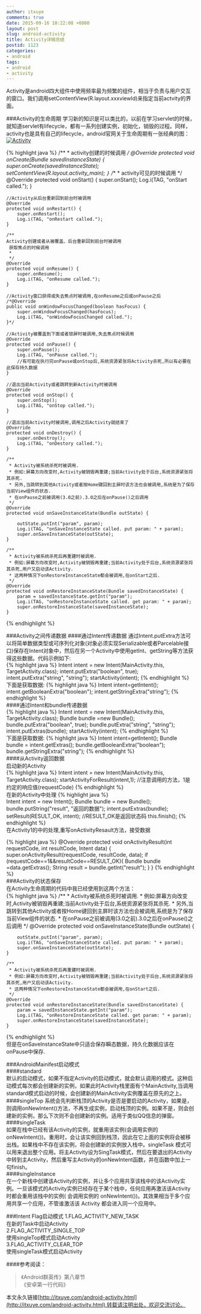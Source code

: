 ```yaml
---
author: itxuye
comments: true
date: 2015-09-16 10:22:08 +0800
layout: post
slug: android-activity
title: Activity详细总结
postid: 1123
categories: 
- android
tags:
- android
- activity
---   
```

Activity是android四大组件中使用频率最为频繁的组件，相当于负责与用户交互的窗口。我们调用setContentView(R.layout.xxxviewId)来指定当前actvity的界面。  

###Activity的生命周期
学习新的知识是可以类比的，以前在学习servlet的时候，就知道servlet有lifecycle，都有一系列创建实例，初始化，销毁的过程。同样，activity也是具有自己的lifecycle，android官网关于生命周期有一张经典的图：
[![Activity](http://7s1s78.com1.z0.glb.clouddn.com/activity_lifecycle.png)](http://7s1s78.com1.z0.glb.clouddn.com/activity_lifecycle.png)
<!-- more -->    
{% highlight java %}
    /**
     * activity创建的时候调用
     */
@Override
    protected void onCreate(Bundle savedInstanceState) {
        super.onCreate(savedInstanceState);
        setContentView(R.layout.activity_main);
 ｝
  /**
     * activity可见的时候调用
     */
    @Override
    protected void onStart() {
        super.onStart();
        Log.i(TAG, "onStart called.");
    }

    //Activity从后台重新回到前台时被调用
    @Override
    protected void onRestart() {
        super.onRestart();
        Log.i(TAG, "onRestart called.");
    }

    /**
    Activity创建或者从被覆盖、后台重新回到前台时被调用
     获取焦点的时候调用
     *
     */
    @Override
    protected void onResume() {
        super.onResume();
        Log.i(TAG, "onResume called.");
    }

    //Activity窗口获得或失去焦点时被调用,在onResume之后或onPause之后
    /*@Override
    public void onWindowFocusChanged(boolean hasFocus) {
        super.onWindowFocusChanged(hasFocus);
        Log.i(TAG, "onWindowFocusChanged called.");
    }*/

    //Activity被覆盖到下面或者锁屏时被调用,失去焦点时候调用
    @Override
    protected void onPause() {
        super.onPause();
        Log.i(TAG, "onPause called.");
        //有可能在执行完onPause或onStop后,系统资源紧张将Activity杀死,所以有必要在此保存持久数据
    }

    //退出当前Activity或者跳转到新Activity时被调用
    @Override
    protected void onStop() {
        super.onStop();
        Log.i(TAG, "onStop called.");
    }

    //退出当前Activity时被调用,调用之后Activity就结束了
    @Override
    protected void onDestroy() {
        super.onDestroy();
        Log.i(TAG, "onDestory called.");
    }

    /**
     * Activity被系统杀死时被调用.
     * 例如:屏幕方向改变时,Activity被销毁再重建;当前Activity处于后台,系统资源紧张将其杀死.
     * 另外,当跳转到其他Activity或者按Home键回到主屏时该方法也会被调用,系统是为了保存当前View组件的状态.
     * 在onPause之前被调用(3.0之前).3.0之后在onPause()之后调用
     */
    @Override
    protected void onSaveInstanceState(Bundle outState) {

        outState.putInt("param", param);
        Log.i(TAG, "onSaveInstanceState called. put param: " + param);
        super.onSaveInstanceState(outState);
    }

    /**
     * Activity被系统杀死后再重建时被调用.
     * 例如:屏幕方向改变时,Activity被销毁再重建;当前Activity处于后台,系统资源紧张将其杀死,用户又启动该Activity.
     * 这两种情况下onRestoreInstanceState都会被调用,在onStart之后.
     */
    @Override
    protected void onRestoreInstanceState(Bundle savedInstanceState) {
        param = savedInstanceState.getInt("param");
        Log.i(TAG, "onRestoreInstanceState called. get param: " + param);
        super.onRestoreInstanceState(savedInstanceState);
    }
{% endhighlight %}  
  
###Activity之间传递数据
####通过Intent传递数据
通过Intent.putExtra方法可以将简单数据类型或可序列化对象(对象必须实现Serializable或者Parcelable接口)保存在Intent对象中，然后在另一个Activity中使用getInt、getString等方法获得这些数据。代码示例如下:  
{% highlight java %}
  Intent intent = new Intent(MainActivity.this, TargetActivity.class);
  intent.putExtra("boolean", true); 
  intent.putExtra("string", "string");
  startActivity(intent);
{% endhighlight %}   
下面是获取数据:
{% highlight java %}
 Intent intent=getIntent();
 intent.getBooleanExtra("boolean"); 
 intent.getStringExtra("string");
{% endhighlight %}     
####通过Intent和bundle传递数据  
{% highlight java %}
  Intent intent = new Intent(MainActivity.this, TargetActivity.class);
  Bundle bundle =new Bundle();
  bundle.putExtra("boolean", true); 
  bundle.putExtra("string", "string");
  intent.putExtras(bundle);
  startActivity(intent);
{% endhighlight %}   
下面是获取数据:
{% highlight java %}
 Intent intent=getIntent();
 Bundle bundle = intent.getExtras();
 bundle.getBooleanExtra("boolean"); 
 bundle.getStringExtra("string");
{% endhighlight %}    
####从Activity返回数据  
启动新的Activity  
{% highlight java %}
  Intent intent = new Intent(MainActivity.this, TargetActivity.class);
  startActivityForResult(intent,1); //注意调用的方法，1是约定的响应值(requestCode)
{% endhighlight %}    
在新的Activity中处理
{% highlight java %}  
 Intent intent = new Intent(); 
 Bundle bundle = new Bundle();
 bundle.putString("result", "返回的数据"); 
 intent.putExtras(bundle); 
 setResult(RESULT_OK, intent); //RESULT_OK是返回状态码 this.finish();
{% endhighlight %}  
在Activity1的中的处理,重写onActivityResault方法，接受数据
  
{% highlight java %}
 @Override
    protected void onActivityResult(int requestCode, int resultCode, Intent data) {
        super.onActivityResult(requestCode, resultCode, data);
        if (requestCode==1&&resultCode==RESULT_OK){
		Bundle bundle =data.getExtras(); 
        String result = bundle.getInt("result");
     }
    }
{% endhighlight %}   
###Activity的状态保存  
在Activity生命周期的代码中我已经使用到这两个方法：  
{% highlight java %}
  /**
     * Activity被系统杀死时被调用.
     * 例如:屏幕方向改变时,Activity被销毁再重建;当前Activity处于后台,系统资源紧张将其杀死.
     * 另外,当跳转到其他Activity或者按Home键回到主屏时该方法也会被调用,系统是为了保存当前View组件的状态.
     * 在onPause之前被调用(3.0之前).3.0之后在onPause()之后调用
     */
    @Override
    protected void onSaveInstanceState(Bundle outState) {

        outState.putInt("param", param);
        Log.i(TAG, "onSaveInstanceState called. put param: " + param);
        super.onSaveInstanceState(outState);
    }

    /**
     * Activity被系统杀死后再重建时被调用.
     * 例如:屏幕方向改变时,Activity被销毁再重建;当前Activity处于后台,系统资源紧张将其杀死,用户又启动该Activity.
     * 这两种情况下onRestoreInstanceState都会被调用,在onStart之后.
     */
    @Override
    protected void onRestoreInstanceState(Bundle savedInstanceState) {
        param = savedInstanceState.getInt("param");
        Log.i(TAG, "onRestoreInstanceState called. get param: " + param);
        super.onRestoreInstanceState(savedInstanceState);
    }
{% endhighlight %}  
但是在onSaveInstanceState中只适合保存瞬态数据，持久化数据应该在onPause中保存.

###AndroidMainifest启动模式  
####standard  
默认的启动模式，如果不指定Activity的启动模式，就会默认调用的模式。这种启动模式每次都会创建新的实例，如果此时Activity栈里面有个MainActivity,当调用standard模式启动的时候，会创建新的MainActivity实例覆盖在原先的之上。  
####singleTop
系统会先判断栈顶的Activity是否是要启动的Activity，如果是，则调用onNewIntent()方法，不再生成实例，启动栈顶的实例。如果不是，则会创建新的实例，那么下次则不会创建新的实例。适用于类似QQ信息的弹窗。
####singleTask  
如果在栈中已经有该Activity的实例，就重用该实例(会调用实例的 onNewIntent())。重用时，会让该实例回到栈顶，因此在它上面的实例将会被移出栈。如果栈中不存在该实例，将会创建新的实例放入栈中。singleTask 模式可以用来退出整个应用。将主Activity设为SingTask模式，然后在要退出的Activity中转到主Activity，然后重写主Activity的onNewIntent函数，并在函数中加上一句finish。  
####singleInstance  
在一个新栈中创建该Activity的实例，并让多个应用共享该栈中的该Activity实例。一旦该模式的Activity实例已经存在于某个栈中，任何应用再激活该Activity时都会重用该栈中的实例( 会调用实例的 onNewIntent())。其效果相当于多个应用共享一个应用，不管谁激活该 Activity 都会进入同一个应用中。
  
###Intent Flag启动模式
 1.FLAG_ACTIVITY_NEW_TASK   
 在新的Task中启动Activity  
 2.FLAG_ACTIVITY_SINGLE_TOP  
 使用singleTop模式启动Activity  
 3.FLAG_ACTIVITY_CLEAR_TOP  
 使用singleTask模式启动Activity  
      


####参考阅读：  

>   《Android群英传》第八章节  
>   《安卓第一行代码》  
  
本文永久链接[http://itxuye.com/android-activity.html](http://itxuye.com/android-activity.html),转载请注明出处，欢迎交流讨论。  



